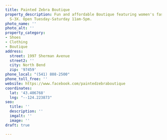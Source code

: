 ```yaml
---
title: Painted Zebra Boutique
property_description: Fun and affordable Boutique featuring women's fashion in sizes
  S-3X. Open Tuesday-Saturday 11am-5pm.
photo_name: ''
photo_alt: ''
property_category:
- Shoes
- Clothing
- Boutique
address:
  street: 1997 Sherman Avenue
  street2: ''
  city: North Bend
  zip: '97459'
phone_local: "(541) 808-2500"
phone_toll_free: ''
website: https://www.facebook.com/paintedzebraboutique
coordinates:
  lat: '43.406768'
  lng: "--124.223873"
seo:
  title: ''
  description: ''
  imgalt: ''
  image: ''
draft: true

---
```

